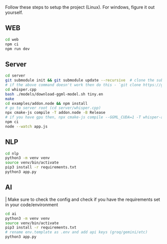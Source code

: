 Follow these steps to setup the project (Linux). For windows, figure it out yourself.

## WEB

```bash
cd web
npm ci
npm run dev
```

## Server

```bash
cd server
git submodule init && git submodule update --recursive  # clone the submodules
# if the above command doesn't work then do this - `git clone https://github.com/ggerganov/whisper.cpp`
cd whisper.cpp
bash ./models/download-ggml-model.sh tiny.en
make
cd examples/addon.node && npm install
# go to server root (cd server/whisper.cpp)
npx cmake-js compile -T addon.node -B Release
# if you have gpu then, npx cmake-js compile --GGML_CUDA=1 -T whisper-addon -B Release
npm ci
node --watch app.js
```

## NLP

```bash
cd nlp
python3 -m venv venv
source venv/bin/activate
pip3 install -r requirements.txt
python3 app.py
```

## AI

| Make sure to check the config and check if you have the requirements set in your code/environment

```bash
cd ai
python3 -m venv venv
source venv/bin/activate
pip3 install -r requirements.txt
# rename env.template as .env and add api keys (groq/gemini/etc)
python3 app.py
```


